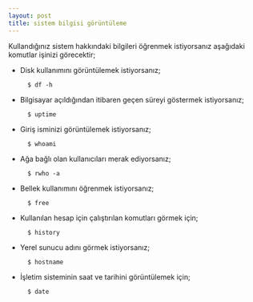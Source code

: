 ```yaml
---
layout: post
title: sistem bilgisi görüntüleme
---
```

Kullandığınız sistem hakkındaki bilgileri öğrenmek istiyorsanız aşağıdaki
komutlar işinizi görecektir;

- Disk kullanımını görüntülemek istiyorsanız;

		$ df -h

- Bilgisayar açıldığından itibaren geçen süreyi göstermek istiyorsanız;

		$ uptime

- Giriş isminizi görüntülemek istiyorsanız;

		$ whoami

- Ağa bağlı olan kullanıcıları merak ediyorsanız;

		$ rwho -a

- Bellek kullanımını öğrenmek istiyorsanız;

		$ free

- Kullanılan hesap için çalıştırılan komutları görmek için;

		$ history

- Yerel sunucu adını görmek istiyorsanız;

		$ hostname

- İşletim sisteminin saat ve tarihini görüntülemek için;

		$ date

